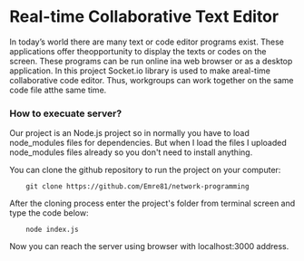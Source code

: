 # Real-time Collaborative Text Editor

In today’s world there are many text or code editor programs exist. These applications offer theopportunity to display the texts or codes on the screen. These programs can be run online ina web browser or as a desktop application.  In this project Socket.io library is used to make areal-time collaborative code editor. Thus, workgroups can work together on the same code file atthe same time.

### How to execuate server?
Our project is an Node.js project so in normally you have to load node_modules files for dependencies. But when I load the files I uploaded node_modules files already so you don't need to install anything.

You can clone the github repository to run the project on your computer:
 
        git clone https://github.com/Emre81/network-programming
        
After the cloning process enter the project's folder from terminal screen and type the code below:
  
        node index.js
        
Now you can reach the server using browser with localhost:3000 address.    

